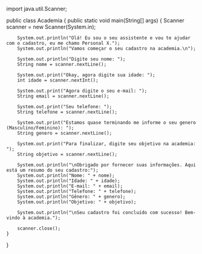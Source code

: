 import java.util.Scanner;

public class Academia {
    public static void main(String[] args) {
        Scanner scanner = new Scanner(System.in);
        
        System.out.println("Olá! Eu sou o seu assistente e vou te ajudar com o cadastro, eu me chamo Personal X.");
        System.out.println("Vamos começar o seu cadastro na academia.\n");
        
        System.out.println("Digite seu nome: ");
        String nome = scanner.nextLine();
        
        System.out.print("Okay, agora digite sua idade: ");
        int idade = scanner.nextInt();

        System.out.print("Agora digite o seu e-mail: ");
        String email = scanner.nextLine();

        System.out.print("Seu telefone: ");
        String telefone = scanner.nextLine();
        
        System.out.print("Estamos quase terminando me informe o seu genero (Masculino/Feminino): ");
        String genero = scanner.nextLine();
        
        System.out.print("Para finalizar, digite seu objetivo na academia: ");
        String objetivo = scanner.nextLine();
        
        System.out.println("\nObrigado por fornecer suas informações. Aqui está um resumo do seu cadastro:");
        System.out.println("Nome: " + nome);
        System.out.println("Idade: " + idade);
        System.out.println("E-mail: " + email);
        System.out.println("Telefone: " + telefone);
        System.out.println("Gênero: " + genero);
        System.out.println("Objetivo: " + objetivo);
        
        System.out.println("\nSeu cadastro foi concluído com sucesso! Bem-vindo à academia.");
        
        scanner.close();
    }
}
